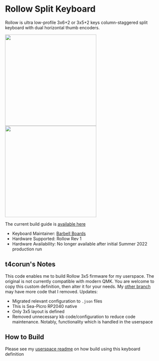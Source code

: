 # Rollow Split Keyboard

Rollow is ultra low-profile 3x6+2 or 3x5+2 keys column-staggered split keyboard with dual horizontal thumb encoders.

<img src="https://assets.bigcartel.com/product_images/327532800/BothBoards_Logo.png" height="300"><img src="https://i.imgur.com/bfkJtzK.jpeg" height="300">

The current build guide is [available here](https://github.com/barbellboards/Rollow/blob/main/Instructions/BuildGuide.md)

* Keyboard Maintainer: [Barbell Boards](https://github.com/barbellboards)
* Hardware Supported: Rollow Rev 1
* Hardware Availability: No longer available after initial Summer 2022 production run

## t4corun's Notes

This code enables me to build Rollow 3x5 firmware for my userspace. The original is not currently compatible with modern QMK. You are welcome to copy this custom definition, then alter it for your needs. My [other branch](https://github.com/t4corun/qmk_userspace/tree/mouse_usability/keyboards/barbellboards/rollow) may have more code that I removed. Updates:

* Migrated relevant configuration to `.json` files
* This is Sea-Picro RP2040 native
* Only 3x5 layout is defined
* Removed unnecessary kb code/configuration to reduce code maintenance. Notably, functionality which is handled in the userspace

## How to Build

Please see my [userspace readme](../../README.md) on how build using this keyboard definition
